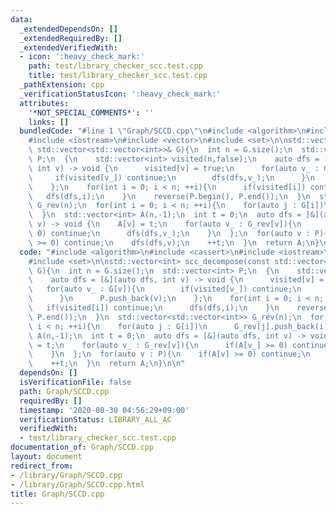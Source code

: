 ```yaml
---
data:
  _extendedDependsOn: []
  _extendedRequiredBy: []
  _extendedVerifiedWith:
  - icon: ':heavy_check_mark:'
    path: test/library_checker_scc.test.cpp
    title: test/library_checker_scc.test.cpp
  _pathExtension: cpp
  _verificationStatusIcon: ':heavy_check_mark:'
  attributes:
    '*NOT_SPECIAL_COMMENTS*': ''
    links: []
  bundledCode: "#line 1 \"Graph/SCCD.cpp\"\n#include <algorithm>\n#include <cassert>\n\
    #include <iostream>\n#include <vector>\n#include <set>\n\nstd::vector<int> scc_decompose(const\
    \ std::vector<std::vector<int>>& G){\n  int n = G.size();\n  std::vector<int>\
    \ P;\n  {\n    std::vector<int> visited(n,false);\n    auto dfs = [&](auto dfs,\
    \ int v) -> void {\n      visited[v] = true;\n      for(auto v_ : G[v]){\n   \
    \     if(visited[v_]) continue;\n        dfs(dfs,v_);\n      }\n      P.push_back(v);\n\
    \    };\n    for(int i = 0; i < n; ++i){\n      if(visited[i]) continue;\n   \
    \   dfs(dfs,i);\n    }\n    reverse(P.begin(), P.end());\n  }\n  std::vector<std::vector<int>>\
    \ G_rev(n);\n  for(int i = 0; i < n; ++i){\n    for(auto j : G[i])\n      G_rev[j].push_back(i);\n\
    \  }\n  std::vector<int> A(n,-1);\n  int t = 0;\n  auto dfs = [&](auto dfs, int\
    \ v) -> void {\n    A[v] = t;\n    for(auto v_ : G_rev[v]){\n      if(A[v_] >=\
    \ 0) continue;\n      dfs(dfs,v_);\n    }\n  };\n  for(auto v : P){\n    if(A[v]\
    \ >= 0) continue;\n    dfs(dfs,v);\n    ++t;\n  }\n  return A;\n}\n\n"
  code: "#include <algorithm>\n#include <cassert>\n#include <iostream>\n#include <vector>\n\
    #include <set>\n\nstd::vector<int> scc_decompose(const std::vector<std::vector<int>>&\
    \ G){\n  int n = G.size();\n  std::vector<int> P;\n  {\n    std::vector<int> visited(n,false);\n\
    \    auto dfs = [&](auto dfs, int v) -> void {\n      visited[v] = true;\n   \
    \   for(auto v_ : G[v]){\n        if(visited[v_]) continue;\n        dfs(dfs,v_);\n\
    \      }\n      P.push_back(v);\n    };\n    for(int i = 0; i < n; ++i){\n   \
    \   if(visited[i]) continue;\n      dfs(dfs,i);\n    }\n    reverse(P.begin(),\
    \ P.end());\n  }\n  std::vector<std::vector<int>> G_rev(n);\n  for(int i = 0;\
    \ i < n; ++i){\n    for(auto j : G[i])\n      G_rev[j].push_back(i);\n  }\n  std::vector<int>\
    \ A(n,-1);\n  int t = 0;\n  auto dfs = [&](auto dfs, int v) -> void {\n    A[v]\
    \ = t;\n    for(auto v_ : G_rev[v]){\n      if(A[v_] >= 0) continue;\n      dfs(dfs,v_);\n\
    \    }\n  };\n  for(auto v : P){\n    if(A[v] >= 0) continue;\n    dfs(dfs,v);\n\
    \    ++t;\n  }\n  return A;\n}\n\n"
  dependsOn: []
  isVerificationFile: false
  path: Graph/SCCD.cpp
  requiredBy: []
  timestamp: '2020-08-30 04:56:29+09:00'
  verificationStatus: LIBRARY_ALL_AC
  verifiedWith:
  - test/library_checker_scc.test.cpp
documentation_of: Graph/SCCD.cpp
layout: document
redirect_from:
- /library/Graph/SCCD.cpp
- /library/Graph/SCCD.cpp.html
title: Graph/SCCD.cpp
---
```

